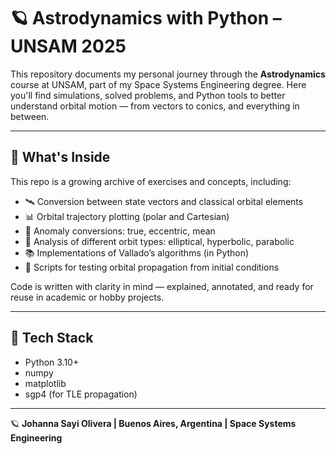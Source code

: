 # 🪐 Astrodynamics with Python – UNSAM 2025

This repository documents my personal journey through the **Astrodynamics** course at UNSAM, part of my Space Systems Engineering degree. Here you'll find simulations, solved problems, and Python tools to better understand orbital motion — from vectors to conics, and everything in between.

---

## 🚀 What's Inside

This repo is a growing archive of exercises and concepts, including:

- 🛰️ Conversion between state vectors and classical orbital elements
- 📊 Orbital trajectory plotting (polar and Cartesian)
- 🔄 Anomaly conversions: true, eccentric, mean
- 🌌 Analysis of different orbit types: elliptical, hyperbolic, parabolic
- 📚 Implementations of Vallado’s algorithms (in Python)
- 🧪 Scripts for testing orbital propagation from initial conditions

Code is written with clarity in mind — explained, annotated, and ready for reuse in academic or hobby projects.

---

## 🧰 Tech Stack

- Python 3.10+
- numpy
- matplotlib
- sgp4 (for TLE propagation)

---

🪐 **Johanna Sayi Olivera | Buenos Aires, Argentina | Space Systems Engineering**
